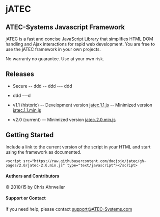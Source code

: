 # jATEC
## ATEC-Systems Javascript Framework

jATEC is a fast and concise JavaScript Library that simplifies HTML DOM handling and Ajax interactions for rapid web development.
You are free to use the jATEC framework in your own projects.

No warranty no guarantee.
Use at your own risk.

## Releases

- Secure -- ddd -- ddd --- ddd
- ddd ---d 

- v1.1 (historic) -- Development version [jatec.1.1.js](https://raw.githubusercontent.com/docjojo/jatec/gh-pages/1.1/jatec-1.1.js) -- Minimized version [jatec.1.1.min.js](https://raw.githubusercontent.com/docjojo/jatec/gh-pages/1.1/jatec-1.1.min.js)

- v2.0 (current) -- Minimized version [jatec.2.0.min.js](https://raw.githubusercontent.com/docjojo/jatec/gh-pages/2.0/jatec-2.0.min.js)

## Getting Started

Include a link to the current version of the script in your HTML and start using the framework as documented.

	<script src="https://raw.githubusercontent.com/docjojo/jatec/gh-pages/2.0/jatec-2.0.min.js" type="text/javascript"></script> 

#### Authors and Contributors

&copy; 2010/15 by Chris Ahrweiler

#### Support or Contact

If you need help, please contact [support@ATEC-Systems.com](mailto:support@ATEC-Systems.com)

